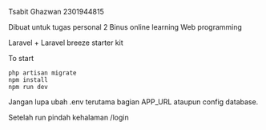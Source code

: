 Tsabit Ghazwan
2301944815

Dibuat untuk tugas personal 2 Binus online learning Web programming

Laravel + Laravel breeze starter kit

To start
```
php artisan migrate
npm install
npm run dev
```

Jangan lupa ubah .env terutama bagian APP_URL ataupun config database.

Setelah run pindah kehalaman /login
